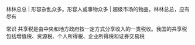 林林总总 | 形容杂乱众多。形容人或事物众多 | 超级市场的物品，林林总总，应有尽有

常识
共享税是由中央和地方政府按一定方式分享收入的一类税收。我国的共享税包括增值税、资源税、个人所得税、企业所得税和证券交易税